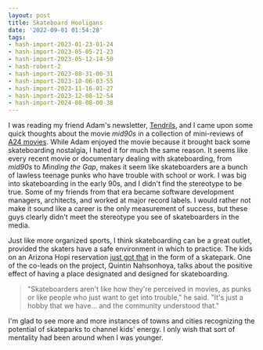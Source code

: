 ```yaml
---
layout: post
title: Skateboard Hooligans
date: '2022-09-01 01:54:28'
tags:
- hash-import-2023-01-23-01-24
- hash-import-2023-05-05-21-23
- hash-import-2023-05-12-14-50
- hash-robert-2
- hash-import-2023-08-31-00-31
- hash-import-2023-10-06-03-55
- hash-import-2023-11-16-01-27
- hash-import-2023-12-08-12-54
- hash-import-2024-08-08-00-38
---
```


I was reading my friend Adam's newsletter, [Tendrils](https://world.hey.com/adamwood/tendrils-017-just-because-something-looks-ugly-doesn-t-mean-that-it-s-morally-wrong-75b1eb7d), and I came upon some quick thoughts about the movie _mid90s_ in a collection of mini-reviews of [A24 movies](https://letterboxd.com/zioibi/list/a24/). While Adam enjoyed the movie because it brought back some skateboarding nostalgia, I hated it for much the same reason. It seems like every recent movie or documentary dealing with skateboarding, from _mid90s_ to _Minding the Gap_, makes it seem like skateboarders are a bunch of lawless teenage punks who have trouble with school or work. I was big into skateboarding in the early 90s, and I didn't find the stereotype to be true. Some of my friends from that era became software development managers, architects, and worked at major record labels. I would rather not make it sound like a career is the only measurement of success, but these guys clearly didn't meet the stereotype you see of skateboarders in the media.

Just like more organized sports, I think skateboarding can be a great outlet, provided the skaters have a safe environment in which to practice. The kids on an Arizona Hopi reservation [just got that](https://www.npr.org/2022/08/30/1119578688/skate-park-hopi-native-american-reservation) in the form of a skatepark. One of the co-leads on the project, Quintin Nahsonhoya, talks about the positive effect of having a place designated and designed for skateboarding.

> "Skateboarders aren't like how they're perceived in movies, as punks or like people who just want to get into trouble," he said. "It's just a hobby that we have… and the community understood that."

I'm glad to see more and more instances of towns and cities recognizing the potential of skateparks to channel kids' energy. I only wish that sort of mentality had been around when I was younger.

